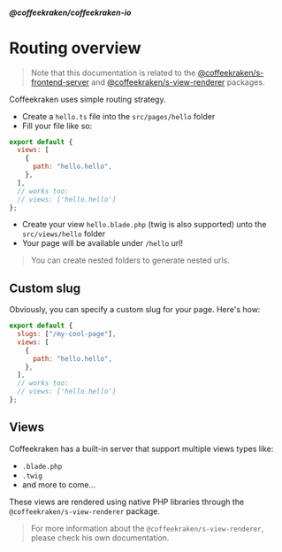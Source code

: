 <!--
/**
 * @name            Overview
 * @namespace       doc.routing
 * @type            Markdown
 * @platform        md
 * @status          stable
 * @menu            Documentation / Routing           /doc/routing/overview
 *
 * @since           2.0.0
 * @author    Olivier Bossel <olivier.bossel@gmail.com> (https://coffeekraken.io)
 */
-->

<!-- image -->

<!-- header -->
##### @coffeekraken/coffeekraken-io



# Routing overview

> Note that this documentation is related to the [@coffeekraken/s-frontend-server](/package/@coffeekraken/s-frontend-server/doc/README) and [@coffeekraken/s-view-renderer](/package/@coffeekraken/s-view-renderer) packages.

Coffeekraken uses simple routing strategy.

- Create a `hello.ts` file into the `src/pages/hello` folder
- Fill your file like so:

```js
export default {
  views: [
    {
      path: "hello.hello",
    },
  ],
  // works too:
  // views: ['hello.hello']
};

```


- Create your view `hello.blade.php` (twig is also supported) unto the `src/views/hello` folder
- Your page will be available under `/hello` url!

> You can create nested folders to generate nested urls.

## Custom slug

Obviously, you can specify a custom slug for your page. Here's how:

```js
export default {
  slugs: ["/my-cool-page"],
  views: [
    {
      path: "hello.hello",
    },
  ],
  // works too:
  // views: ['hello.hello']
};

```


## Views

Coffeekraken has a built-in server that support multiple views types like:

- `.blade.php`
- `.twig`
- and more to come...

These views are rendered using native PHP libraries through the `@coffeekraken/s-view-renderer` package.

> For more information about the `@coffeekraken/s-view-renderer`, please check his own documentation.

